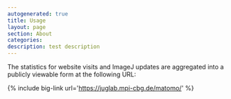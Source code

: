 ```yaml
---
autogenerated: true
title: Usage
layout: page
section: About
categories: 
description: test description
---
```



The statistics for website visits and ImageJ updates are aggregated into a publicly viewable form at the following URL:

{% include big-link url='https://juglab.mpi-cbg.de/matomo/' %}

